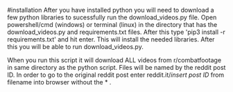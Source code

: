 #installation
After you have installed python you will need to download a few python
libraries to sucessfully run the download_videos.py file. Open powershell/cmd (windows)
or terminal (linux) in the directory that has the download_videos.py and requirements.txt files.
After this type 'pip3 install -r requirements.txt' and hit enter. This will install the
needed libraries. After this you will be able to run download_videos.py.  

When you run this script it will download ALL videos from r/combatfootage in same directory as the python script. 
Files will be named by the reddit post ID. In order to go to the original reddit post enter reddit.it/*insert post ID* 
from filename into browser without the * . 
